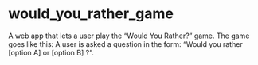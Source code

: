 # would_you_rather_game
A web app that lets a user play the “Would You Rather?” game. The game goes like this: A user is asked a question in the form: “Would you rather [option A] or [option B] ?”.
